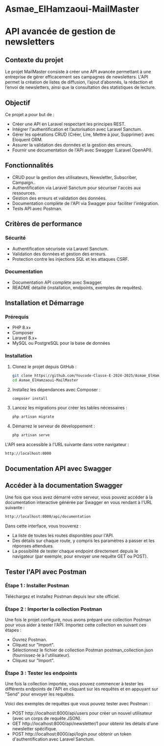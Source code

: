 # Asmae_ElHamzaoui-MailMaster

# API avancée de gestion de newsletters


## Contexte du projet
Le projet MailMaster consiste à créer une API avancée permettant à une entreprise de gérer efficacement ses campagnes de newsletters. L'API permet la création de listes de diffusion, l’ajout d’abonnés, la rédaction et l’envoi de newsletters, ainsi que la consultation des statistiques de lecture.


## Objectif
Ce projet a pour but de :

- Créer une API en Laravel respectant les principes REST.
- Intégrer l'authentification et l’autorisation avec Laravel Sanctum.
- Gérer les opérations CRUD (Créer, Lire, Mettre à jour, Supprimer) avec Eloquent ORM.
- Assurer la validation des données et la gestion des erreurs.
- Fournir une documentation de l'API avec Swagger (Laravel OpenAPI).

## Fonctionnalités
- CRUD pour la gestion des utilisateurs, Newsletter, Subscriber, Campaign..
- Authentification via Laravel Sanctum pour sécuriser l'accès aux ressources.
- Gestion des erreurs et validation des données.
- Documentation complète de l'API via Swagger pour faciliter l'intégration.
- Tests API avec Postman.



## Critères de performance

### Sécurité
- Authentification sécurisée via Laravel Sanctum.
- Validation des données et gestion des erreurs.
- Protection contre les injections SQL et les attaques CSRF.

### Documentation
- Documentation API complète avec Swagger.
- README détaillé (installation, endpoints, exemples de requêtes).


## Installation et Démarrage

### Prérequis
- PHP 8.x+
- Composer
- Laravel 8.x+
- MySQL ou PostgreSQL pour la base de données

### Installation
1. Clonez le projet depuis GitHub :

    ```bash
    git clone https://github.com/Youcode-Classe-E-2024-2025/Asmae_ElHamzaoui-MailMaster
    cd Asmae_ElHamzaoui-MailMaster
    ```

2. Installez les dépendances avec Composer :

    ```bash
    composer install
    ```
3. Lancez les migrations pour créer les tables nécessaires :

    ```bash
    php artisan migrate
    ```

4. Démarrez le serveur de développement :

    ```bash
    php artisan serve
    ```

L'API sera accessible à l'URL suivante dans votre navigateur :

```bash
http://localhost:8000 
```
## Documentation API avec Swagger

## Accéder à la documentation Swagger

Une fois que vous avez démarré votre serveur, vous pouvez accéder à la documentation interactive générée par Swagger en vous rendant à l'URL suivante :

```bash
http://localhost:8000/api/documentation
```

Dans cette interface, vous trouverez :

- La liste de toutes les routes disponibles pour l'API.
- Des détails sur chaque route, y compris les paramètres à passer et les réponses attendues.
- La possibilité de tester chaque endpoint directement depuis le navigateur (par exemple, pour envoyer une requête GET ou POST).

## Tester l'API avec Postman

### Étape 1 : Installer Postman
Téléchargez et installez Postman depuis leur site officiel.

### Étape 2 : Importer la collection Postman
Une fois le projet configuré, nous avons préparé une collection Postman pour vous aider à tester l'API. Importez cette collection en suivant ces étapes :

- Ouvrez Postman.
- Cliquez sur "Import".
- Sélectionnez le fichier de collection Postman postman_collection.json (fournissez-le à l'utilisateur).
- Cliquez sur "Import".

### Étape 3 : Tester les endpoints
Une fois la collection importée, vous pouvez commencer à tester les différents endpoints de l'API en cliquant sur les requêtes et en appuyant sur "Send" pour envoyer les requêtes.

Voici des exemples de requêtes que vous pouvez tester avec Postman :

- POST http://localhost:8000/api/users pour créer un nouvel utilisateur (avec un corps de requête JSON).
- GET http://localhost:8000/api/newsletter/1 pour obtenir les détails d'une newsletter spécifique.
- POST http://localhost:8000/api/login pour obtenir un token d'authentification avec Laravel Sanctum.



